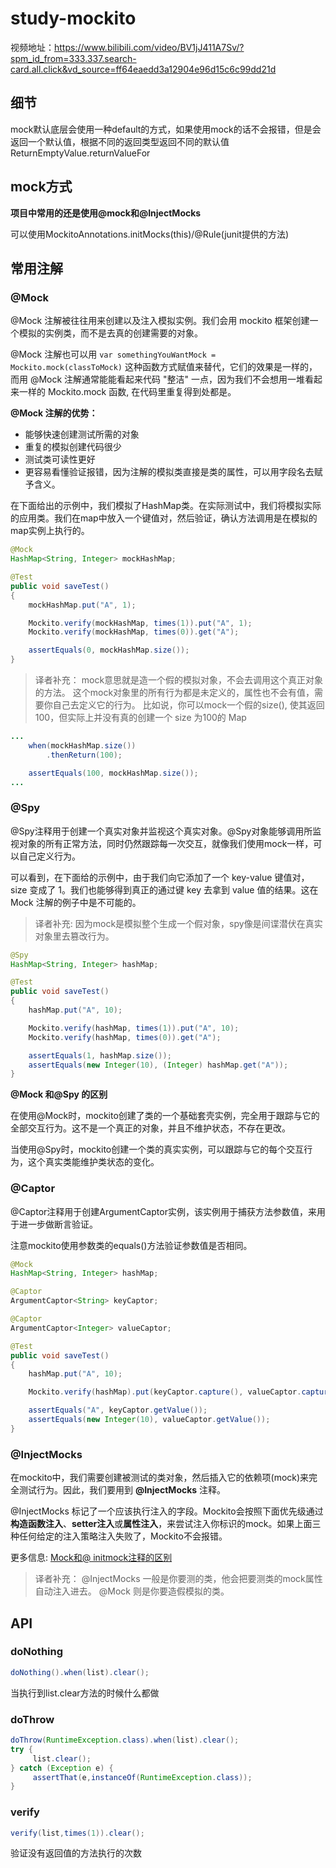 # study-mockito
视频地址：https://www.bilibili.com/video/BV1jJ411A7Sv/?spm_id_from=333.337.search-card.all.click&vd_source=ff64eaedd3a12904e96d15c6c99dd21d

## 细节

mock默认底层会使用一种default的方式，如果使用mock的话不会报错，但是会返回一个默认值，根据不同的返回类型返回不同的默认值ReturnEmptyValue.returnValueFor



## mock方式

**项目中常用的还是使用@mock和@InjectMocks**

可以使用MockitoAnnotations.initMocks(this)/@Rule(junit提供的方法)





## 常用注解

### @Mock

@Mock 注解被往往用来创建以及注入模拟实例。我们会用 mockito 框架创建一个模拟的实例类，而不是去真的创建需要的对象。

@Mock 注解也可以用 `var somethingYouWantMock = Mockito.mock(classToMock)` 这种函数方式赋值来替代，它们的效果是一样的，而用 @Mock 注解通常能能看起来代码 "整洁" 一点，因为我们不会想用一堆看起来一样的 Mockito.mock 函数, 在代码里重复得到处都是。

**@Mock 注解的优势：**

- 能够快速创建测试所需的对象
- 重复的模拟创建代码很少
- 测试类可读性更好
- 更容易看懂验证报错，因为注解的模拟类直接是类的属性，可以用字段名去赋予含义。

在下面给出的示例中，我们模拟了HashMap类。在实际测试中，我们将模拟实际的应用类。我们在map中放入一个键值对，然后验证，确认方法调用是在模拟的map实例上执行的。

```java
@Mock
HashMap<String, Integer> mockHashMap;

@Test
public void saveTest()
{
    mockHashMap.put("A", 1);

    Mockito.verify(mockHashMap, times(1)).put("A", 1);
    Mockito.verify(mockHashMap, times(0)).get("A");

    assertEquals(0, mockHashMap.size());
}
```

> 译者补充：
> mock意思就是造一个假的模拟对象，不会去调用这个真正对象的方法。
> 这个mock对象里的所有行为都是未定义的，属性也不会有值，需要你自己去定义它的行为。
> 比如说，你可以mock一个假的size(), 使其返回100，但实际上并没有真的创建一个 size 为100的 Map

```java
...
    when(mockHashMap.size())
        .thenReturn(100);

    assertEquals(100, mockHashMap.size());
...
```

### @Spy

@Spy注释用于创建一个真实对象并监视这个真实对象。@Spy对象能够调用所监视对象的所有正常方法，同时仍然跟踪每一次交互，就像我们使用mock一样，可以自己定义行为。

可以看到，在下面给的示例中，由于我们向它添加了一个 key-value 键值对，size 变成了 1。我们也能够得到真正的通过键 key 去拿到 value 值的结果。这在 Mock 注解的例子中是不可能的。

> 译者补充:
> 因为mock是模拟整个生成一个假对象，spy像是间谍潜伏在真实对象里去篡改行为。

```java
@Spy
HashMap<String, Integer> hashMap;

@Test
public void saveTest()
{
    hashMap.put("A", 10);

    Mockito.verify(hashMap, times(1)).put("A", 10);
    Mockito.verify(hashMap, times(0)).get("A");

    assertEquals(1, hashMap.size());
    assertEquals(new Integer(10), (Integer) hashMap.get("A"));
}
```

**@Mock 和@Spy 的区别**

在使用@Mock时，mockito创建了类的一个基础套壳实例，完全用于跟踪与它的全部交互行为。这不是一个真正的对象，并且不维护状态，不存在更改。

当使用@Spy时，mockito创建一个类的真实实例，可以跟踪与它的每个交互行为，这个真实类能维护类状态的变化。

### @Captor

@Captor注释用于创建ArgumentCaptor实例，该实例用于捕获方法参数值，来用于进一步做断言验证。

注意mockito使用参数类的equals()方法验证参数值是否相同。

```java
@Mock
HashMap<String, Integer> hashMap;

@Captor
ArgumentCaptor<String> keyCaptor;

@Captor
ArgumentCaptor<Integer> valueCaptor;

@Test
public void saveTest() 
{
    hashMap.put("A", 10);

    Mockito.verify(hashMap).put(keyCaptor.capture(), valueCaptor.capture());

    assertEquals("A", keyCaptor.getValue());
    assertEquals(new Integer(10), valueCaptor.getValue());
}
```

### @InjectMocks

在mockito中，我们需要创建被测试的类对象，然后插入它的依赖项(mock)来完全测试行为。因此，我们要用到 **@InjectMocks** 注释。

@InjectMocks 标记了一个应该执行注入的字段。Mockito会按照下面优先级通过**构造函数注入**、**setter注入**或**属性注入**，来尝试注入你标识的mock。如果上面三种任何给定的注入策略注入失败了，Mockito不会报错。

更多信息: [Mock和@ initmock注释的区别](https://link.zhihu.com/?target=https%3A//howtodoinjava.com/mockito/mockito-mock-injectmocks/)

> 译者补充：
> @InjectMocks 一般是你要测的类，他会把要测类的mock属性自动注入进去。
> @Mock 则是你要造假模拟的类。



## API

### doNothing

```java
doNothing().when(list).clear();
```

当执行到list.clear方法的时候什么都做

### doThrow

```java
doThrow(RuntimeException.class).when(list).clear();
try {
     list.clear();
} catch (Exception e) {
     assertThat(e,instanceOf(RuntimeException.class));
}
```

### verify

```java
verify(list,times(1)).clear();
```

验证没有返回值的方法执行的次数
